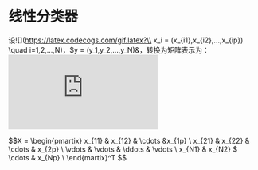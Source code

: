 # 线性分类器
设![](https://latex.codecogs.com/gif.latex?\\ x_i = (x_{i1},x_{i2},...,x_{ip}) \quad i=1,2,...,N)，$y = (y_1,y_2,...,y_N)&，转换为矩阵表示为：
![](http://latex.codecogs.com/gif.latex?%5Csigma%3D%5Csqrt%7B%5Cfrac%7B1%7D%7Bn%7D%7B%5Csum_%7Bk%3D1%7D%5En%28x_i-%5Cbar%7Bx%7D%29%5E2%7D%7D)

$$X = \begin{pmartix}
        x_{11} & x_{12} & \cdots &x_{1p} \\
        x_{21} & x_{22} & \cdots & x_{2p} \\
        \vdots & \vdots & \ddots & \vdots \\
        x_{N1} & x_{N2} $ \cdots & x_{Np} \\
        \end{martix}^T
$$